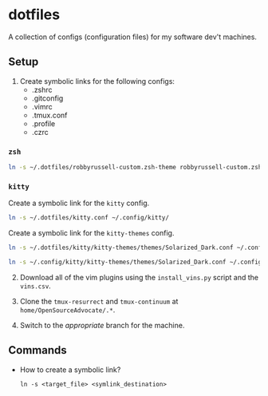 # dotfiles

A collection of configs (configuration files) for my software dev't machines.

## Setup

1. Create symbolic links for the following configs:
   - .zshrc
   - .gitconfig
   - .vimrc
   - .tmux.conf
   - .profile
   - .czrc

### `zsh`

```bash
ln -s ~/.dotfiles/robbyrussell-custom.zsh-theme robbyrussell-custom.zsh-theme
```

### `kitty`

Create a symbolic link for the `kitty` config.

```bash
ln -s ~/.dotfiles/kitty.conf ~/.config/kitty/
```

Create a symbolic link for the `kitty-themes` config.

```bash
ln -s ~/.dotfiles/kitty/kitty-themes/themes/Solarized_Dark.conf ~/.config/kitty/kitty-themes/themes/
```

```bash
ln -s ~/.config/kitty/kitty-themes/themes/Solarized_Dark.conf ~/.config/kitty/theme.conf
```

2. Download all of the vim plugins using the `install_vins.py` script and the
   `vins.csv`.

3. Clone the `tmux-resurrect` and `tmux-continuum` at `home/OpenSourceAdvocate/.*`.

4. Switch to the _appropriate_ branch for the machine.

## Commands

- How to create a symbolic link?
  ```
  ln -s <target_file> <symlink_destination>
  ```
